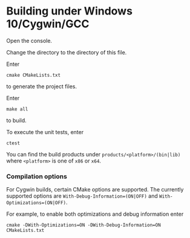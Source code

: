 # Building under Windows 10/Cygwin/GCC
Open the console.

Change the directory to the directory of this file.

Enter
```
cmake CMakeLists.txt
```
to generate the project files.

Enter
```
make all
```
to build.

To execute the unit tests, enter
```
ctest
```

You can find the build products under `products/<platform>/(bin|lib)`
where `<platform>` is one of `x86` or `x64`.

### Compilation options
For Cygwin builds, certain CMake options are supported.
The currently supported options are `With-Debug-Information=(ON|OFF)`
and `With-Optimizations=(ON|OFF)`.

For example, to enable both optimizations and debug information enter
```
cmake -DWith-Optimizations=ON -DWith-Debug-Information=ON CMakeLists.txt
```

